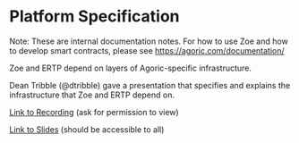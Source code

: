 # Platform Specification

Note: These are internal documentation notes. For how to use Zoe and
how to develop smart contracts, please see
https://agoric.com/documentation/

Zoe and ERTP depend on layers of Agoric-specific infrastructure. 

Dean Tribble (@dtribble) gave a presentation that specifies and
explains the infrastructure that Zoe and ERTP depend on. 

[Link to
Recording](https://drive.google.com/file/d/1dhPD2PWxIpiepvIx3_bek0tDBTI_DQB6/view)
(ask for permission to view)

[Link to
Slides](https://docs.google.com/presentation/d/1Ejrs4PH3ZfQ9uKFO47wQvOYCHSMbcJxgjCyfO-Rg3VM/edit?usp=sharing)
(should be accessible to all)